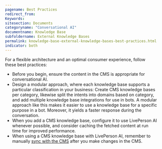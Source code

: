 ```yaml
---
pagename: Best Practices
redirect_from:
Keywords:
sitesection: Documents
categoryname: "Conversational AI"
documentname: Knowledge Base
subfoldername: External Knowledge Bases
permalink: knowledge-base-external-knowledge-bases-best-practices.html
indicator: both
---
```


For a flexible architecture and an optimal consumer experience, follow these best practices:

* Before you begin, ensure the content in the CMS is appropriate for conversational AI.
* Design a modular approach, where each knowledge base supports a particular classification in your business: Create CMS knowledge bases per category, likewise split the intents into domains based on category, and add multiple knowledge base integrations for use in bots. A modular approach like this makes it easier to use a knowledge base for a specific purpose in a bot. Moreover, it yields a faster response during the conversation.
* When you add a CMS knowledge base, configure it to use LivePerson AI whenever possible, and consider caching the fetched content at run time for improved performance.
* When using a CMS knowledge base with LivePerson AI, remember to manually [sync with the CMS](knowledge-base-cms-knowledge-bases-cms-kbs-with-liveperson-ai.html#sync-with-the-cms) after you make changes in the CMS.